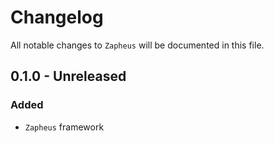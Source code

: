 # Changelog

All notable changes to `Zapheus` will be documented in this file.

## 0.1.0 - Unreleased

### Added
- `Zapheus` framework